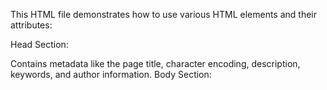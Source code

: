 This HTML file demonstrates how to use various HTML elements and their attributes:

Head Section:

Contains metadata like the page title, character encoding, description, keywords, and author information.
Body Section:
